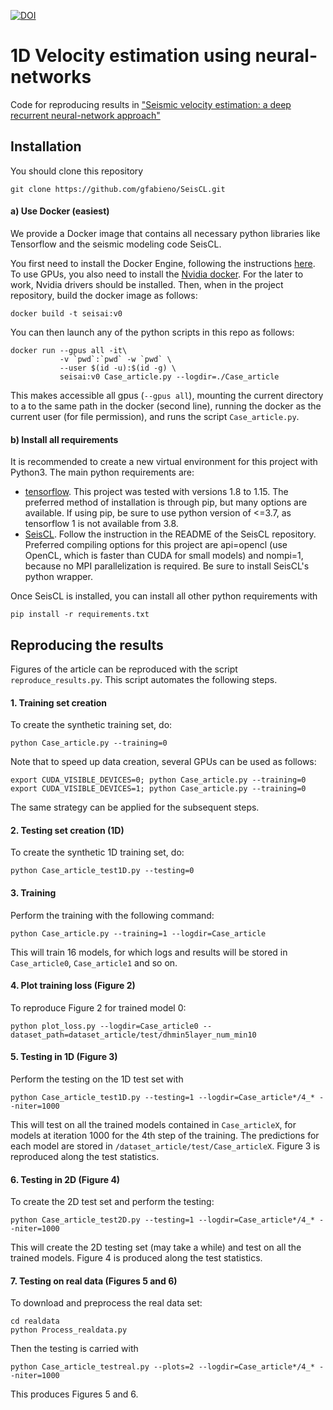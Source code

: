 [![DOI](https://zenodo.org/badge/DOI/10.5281/zenodo.3492115.svg)](https://doi.org/10.5281/zenodo.3492115)

# 1D Velocity estimation using neural-networks

Code for reproducing results in ["Seismic velocity estimation: a deep recurrent neural-network approach"](tobeannounced)


## Installation

You should clone this repository

    git clone https://github.com/gfabieno/SeisCL.git

#### a) Use Docker (easiest)

We provide a Docker image that contains all necessary python libraries like Tensorflow
and the seismic modeling code SeisCL.

You first need to install the Docker Engine, following the instructions [here](https://docs.docker.com/install/).
To use GPUs, you also need to install the [Nvidia docker](https://github.com/NVIDIA/nvidia-docker).
For the later to work, Nvidia drivers should be installed.
Then, when in the project repository, build the docker image as follows:

    docker build -t seisai:v0

You can then launch any of the python scripts in this repo as follows:

    docker run --gpus all -it\
               -v `pwd`:`pwd` -w `pwd` \
               --user $(id -u):$(id -g) \
               seisai:v0 Case_article.py --logdir=./Case_article

This makes accessible all gpus (`--gpus all`), mounting the current directory to a
to the same path in the docker (second line), running the docker as the current user
(for file permission), and runs the script `Case_article.py`.

#### b) Install all requirements

It is recommended to create a new virtual environment for this project with Python3.
The main python requirements are:
*   [tensorflow](https://www.tensorflow.org). This project was tested with versions 1.8 to 1.15.
The preferred method of installation is through pip, but many options are available. If using pip, be sure to use python version of <=3.7, as tensorflow 1 is not available from 3.8. 
*  [SeisCL](https://github.com/gfabieno/SeisCL). Follow the instruction in the README of
the SeisCL repository. Preferred compiling options for this project are api=opencl (use
OpenCL, which is faster than CUDA for small models) and nompi=1, because no MPI parallelization is required.
Be sure to install SeisCL's python wrapper.

Once SeisCL is installed, you can install all other python requirements with

    pip install -r requirements.txt


## Reproducing the results

Figures of the article can be reproduced with the script  `reproduce_results.py`.
This script automates the following steps.

#### 1. Training set creation

To create the synthetic training set, do:

    python Case_article.py --training=0
    
Note that to speed up data creation, several GPUs can be used as follows:
    
    export CUDA_VISIBLE_DEVICES=0; python Case_article.py --training=0
    export CUDA_VISIBLE_DEVICES=1; python Case_article.py --training=0

The same strategy can be applied for the subsequent steps.

#### 2. Testing set creation (1D)

To create the synthetic 1D training set, do:

    python Case_article_test1D.py --testing=0

#### 3. Training

Perform the training  with the following command:

    python Case_article.py --training=1 --logdir=Case_article
    
This will train 16 models, for which logs and results will be stored in `Case_article0`,
`Case_article1` and so on.

#### 4. Plot training loss (Figure 2)

To reproduce Figure 2 for trained model 0:

    python plot_loss.py --logdir=Case_article0 --dataset_path=dataset_article/test/dhmin5layer_num_min10

#### 5. Testing in 1D (Figure 3)

Perform the testing on the 1D test set with

    python Case_article_test1D.py --testing=1 --logdir=Case_article*/4_* --niter=1000

This will test on all the trained models contained in `Case_articleX`, for models at iteration
1000 for the 4th step of the training. The predictions for each model are stored in
`/dataset_article/test/Case_articleX`. Figure 3 is reproduced along the test statistics.

#### 6. Testing in 2D (Figure 4)

To create the 2D test set and perform the testing:

    python Case_article_test2D.py --testing=1 --logdir=Case_article*/4_* --niter=1000

This will create the 2D testing set (may take a while) and test on all the trained models.
Figure 4 is produced along the test statistics.

#### 7. Testing on real data (Figures 5 and 6)

To download and preprocess the real data set:

    cd realdata
    python Process_realdata.py

Then the testing is carried with

    python Case_article_testreal.py --plots=2 --logdir=Case_article*/4_* --niter=1000

This produces Figures 5 and 6.




















